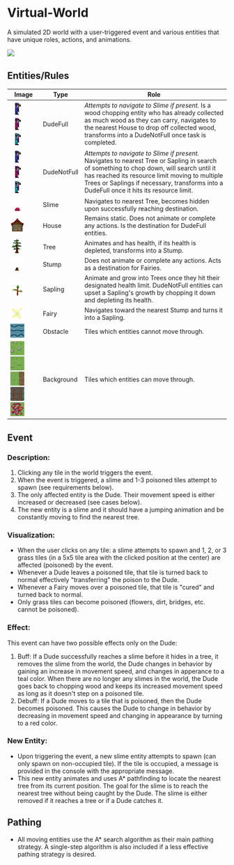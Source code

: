 # Virtual-World

A simulated 2D world with a user-triggered event and various entities that have unique roles, actions, and animations. 

![](https://github.com/KallosP/Virtual-World/demo.gif)

## Entities/Rules
| Image | Type | Role |
| ----------- | ----------- | ----------- |
| ![dude3](https://github.com/KallosP/Virtual-World/blob/main/images/dude3.png?raw=true) ![poisoned_dude3](https://github.com/KallosP/Virtual-World/blob/main/images/poisoned_dude3.png?raw=true) ![speed_dude3](https://github.com/KallosP/Virtual-World/blob/main/images/speed_dude3.png?raw=true)| DudeFull | *Attempts to navigate to Slime if present.* Is a wood chopping entity who has already collected as much wood as they can carry, navigates to the nearest House to drop off collected wood, transforms into a DudeNotFull once task is completed. |
| ![dude3](https://github.com/KallosP/Virtual-World/blob/main/images/dude3.png?raw=true) ![poisoned_dude3](https://github.com/KallosP/Virtual-World/blob/main/images/poisoned_dude3.png?raw=true) ![speed_dude3](https://github.com/KallosP/Virtual-World/blob/main/images/speed_dude3.png?raw=true)| DudeNotFull | *Attempts to navigate to Slime if present.* Navigates to nearest Tree or Sapling in search of something to chop down, will search until it has reached its resource limit moving to multiple Trees or Saplings if necessary, transforms into a DudeFull once it hits its resource limit. |
| ![slime2](https://github.com/KallosP/Virtual-World/blob/main/images/slime2.png?raw=true) | Slime | Navigates to nearest Tree, becomes hidden upon successfully reaching destination. |
| ![house](https://github.com/KallosP/Virtual-World/blob/main/images/house.png?raw=true) | House | Remains static. Does not animate or complete any actions. Is the destination for DudeFull entities. |
| ![tree0](https://github.com/KallosP/Virtual-World/blob/main/images/tree0.png?raw=true) | Tree | Animates and has health, if its health is depleted, transforms into a Stump. |
| ![stump](https://github.com/KallosP/Virtual-World/blob/main/images/stump.png?raw=true) | Stump | Does not animate or complete any actions. Acts as a destination for Fairies. |
| ![sapling4](https://github.com/KallosP/Virtual-World/blob/main/images/sapling4.png?raw=true) | Sapling | Animate and grow into Trees once they hit their designated health limit. DudeNotFull entities can upset a Sapling's growth by chopping it down and depleting its health. |
| ![fairy7](https://github.com/KallosP/Virtual-World/blob/main/images/fairy7.png?raw=true) | Fairy | Navigates toward the nearest Stump and turns it into a Sapling. |
| ![water0](https://github.com/KallosP/Virtual-World/blob/main/images/water0.png?raw=true) | Obstacle | Tiles which entities cannot move through. |
| ![flowers](https://github.com/KallosP/Virtual-World/blob/main/images/flowers.png?raw=true) ![grass](https://github.com/KallosP/Virtual-World/blob/main/images/grass.png?raw=true) ![dirt_vert_right](https://github.com/KallosP/Virtual-World/blob/main/images/dirt_vert_right.png?raw=true) ![bridge](https://github.com/KallosP/Virtual-World/blob/main/images/bridge.png?raw=true) ![poisoned_grass](https://github.com/KallosP/Virtual-World/blob/main/images/poisoned_grass.png?raw=true)| Background | Tiles which entities can move through. |

## Event
### Description:
1. Clicking any tile in the world triggers the event.
2. When the event is triggered, a slime and 1-3 poisoned tiles attempt to spawn (see requirements below).
3. The only affected entity is the Dude. Their movement speed is either increased or decreased (see cases below).
4. The new entity is a slime and it should have a jumping animation and be constantly moving to find the nearest tree.

### Visualization:
- When the user clicks on any tile: a slime attempts to spawn and 1, 2, or 3 grass tiles (in a 5x5 tile area with the clicked position at the center) are affected (poisoned) by the event.
- Whenever a Dude leaves a poisoned tile, that tile is turned back to normal effectively "transferring" the poison to the Dude.
- Whenever a Fairy moves over a poisoned tile, that tile is "cured" and turned back to normal.
- Only grass tiles can become poisoned (flowers, dirt, bridges, etc. cannot be poisoned).

### Effect:
This event can have two possible effects only on the Dude: 
1. Buff: If a Dude successfully reaches a slime before it hides in a tree, it removes the slime from the world, the Dude changes in behavior by gaining an increase in movement speed, and changes in apperance to a teal color. When there are no longer any slimes in the world, the Dude goes back to chopping wood and keeps its increased movement speed as long as it doesn't step on a poisoned tile.
2. Debuff: If a Dude moves to a tile that is poisoned, then the Dude becomes poisoned. This causes the Dude to change in behavior by decreasing in movement speed and changing in appearance by turning to a red color.

### New Entity:
- Upon triggering the event, a new slime entity attempts to spawn (can only spawn on non-occupied tile). If the tile is occupied, a message is provided in the console with the appropriate message.
- This new entity animates and uses A* pathfinding to locate the nearest tree from its current position. The goal for the slime is to reach the nearest tree without being caught by the Dude. The slime is either removed if it reaches a tree or if a Dude catches it.

## Pathing
- All moving entities use the A* search algorithm as their main pathing strategy. A single-step algorithm is also included if a less effective pathing strategy is desired.
